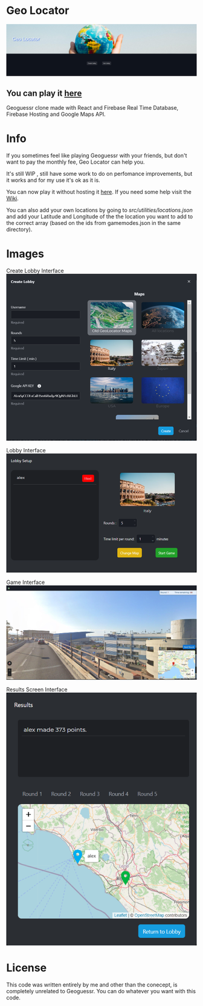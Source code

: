 # Geo Locator

![Header image of app](https://github.com/RasterCrow/Geo-Locator/blob/master/GithubAssets/image1.jpg?raw=true)

## You can play it [here](https://geolocator.rastercrow.me/)

Geoguessr clone made with React and Firebase Real Time Database, Firebase Hosting and Google Maps API.

# Info

If you sometimes feel like playing Geoguessr with your friends, but don't want to pay the monthly fee, Geo Locator can help you.

It's still WIP , still have some work to do on perfomance improvements, but it works and for my use it's ok as it is.

You can now play it without hosting it [here](https://geolocator.rastercrow.me/). If you need some help visit the [Wiki](https://github.com/RasterCrow/Geo-Locator/wiki).

You can also add your own locations by going to _src/utilities/locations.json_ and add your Latitude and Longitude of the the location you want to add to the correct array (based on the ids from gamemodes.json in the same directory).

# Images

Create Lobby Interface
![Create Lobby functionality menu](https://github.com/RasterCrow/Geo-Locator/blob/master/GithubAssets/image2.png?raw=true)

Lobby Interface 
![Lobby Interface](https://github.com/RasterCrow/Geo-Locator/blob/master/GithubAssets/image2,5.png?raw=true)

Game Interface
![Game interface](https://github.com/RasterCrow/Geo-Locator/blob/master/GithubAssets/image3.jpg?raw=true)

Results Screen Interface
![Results Screen](https://github.com/RasterCrow/Geo-Locator/blob/master/GithubAssets/image4.png?raw=true)

# License

This code was written entirely by me and other than the conecept, is completely unrelated to Geoguessr.
You can do whatever you want with this code.

